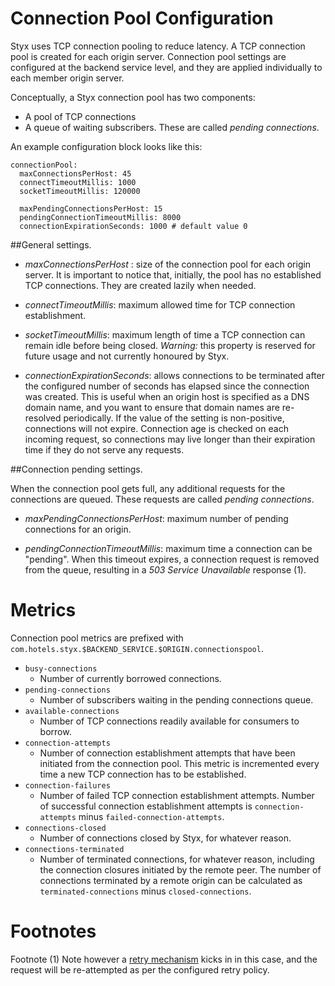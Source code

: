 # Connection Pool Configuration

Styx uses TCP connection pooling to reduce latency. A TCP connection pool
is created for each origin server. Connection pool settings are configured at 
the backend service level, and they are applied individually to each member 
origin server.

Conceptually, a Styx connection pool has two components: 
  * A pool of TCP connections
  * A queue of waiting subscribers. These are called *pending connections*.

An example configuration block looks like this:

    connectionPool:      
      maxConnectionsPerHost: 45
      connectTimeoutMillis: 1000
      socketTimeoutMillis: 120000
      
      maxPendingConnectionsPerHost: 15
      pendingConnectionTimeoutMillis: 8000
      connectionExpirationSeconds: 1000 # default value 0


##General settings.
* *maxConnectionsPerHost* : size of the connection pool for each origin server. 
It is important to notice that, initially,  the pool has no established TCP connections. 
They are created lazily when needed.

* *connectTimeoutMillis*: maximum allowed time for TCP connection establishment.
* *socketTimeoutMillis*: maximum length of time a TCP connection can remain idle before being closed. 
*Warning:* this property is reserved for future usage and not currently honoured by Styx.

* *connectionExpirationSeconds*: allows connections to be terminated after the configured number of seconds has elapsed since the connection was created.
This is useful when an origin host is specified as a DNS domain name, and you want to ensure that domain names are re-resolved periodically.
If the value of the setting is non-positive, connections will not expire. 
Connection age is checked on each incoming request, so connections may live longer than their expiration time if they do not serve any requests.

##Connection pending settings.

When the connection pool gets full, any additional requests 
for the connections are queued. 
These requests are called *pending connections*. 

* *maxPendingConnectionsPerHost*: maximum number of pending connections for an origin.

* *pendingConnectionTimeoutMillis*: maximum time a connection can be "pending". 
When this timeout expires, a connection request is removed from the queue,
 resulting in a *503 Service Unavailable* response (1).

# Metrics

Connection pool metrics are prefixed with `com.hotels.styx.$BACKEND_SERVICE.$ORIGIN.connectionspool`.

 - `busy-connections` 
     - Number of currently borrowed connections.     
 - `pending-connections` 
     - Number of subscribers waiting in the pending connections queue.                                     
 - `available-connections` 
     - Number of TCP connections readily available for consumers to borrow.
 - `connection-attempts`
     - Number of connection establishment attempts that have been initiated from the
       connection pool. This metric is incremented every time a new TCP connection 
       has to be established.
 - `connection-failures`      
     - Number of failed TCP connection establishment attempts. Number of successful
      connection establishment attempts is `connection-attempts` minus `failed-connection-attempts`.        
 - `connections-closed`
     - Number of connections closed by Styx, for whatever reason.
 - `connections-terminated`
     - Number of terminated connections, for whatever reason, including the connection
       closures initiated by the remote peer. The number of connections terminated by a 
       remote origin can be calculated as `terminated-connections` minus `closed-connections`.
       
# Footnotes

Footnote (1) Note however a [retry mechanism](configure-health-checks.md) kicks in
in this case, and the request will be re-attempted as per the configured retry policy.
